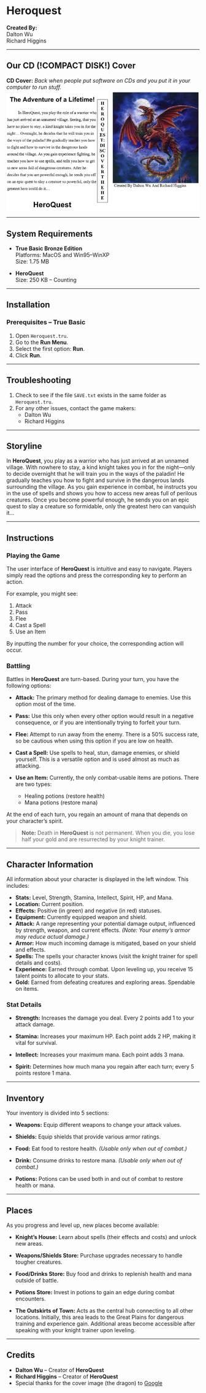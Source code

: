 # Heroquest

**Created By:**  
Dalton Wu  
Richard Higgins

---

## Our CD (!COMPACT DISK!) Cover
**CD Cover:** *Back when people put software on CDs and you put it in your computer to run stuff.*
![CD Cover](heroquest.png)

---

## System Requirements

- **True Basic Bronze Edition**  
  Platforms: MacOS and Win95–WinXP  
  Size: 1.75 MB

- **HeroQuest**  
  Size: 250 KB – Counting

---

## Installation

### Prerequisites – True Basic

1. Open `Heroquest.tru`.
2. Go to the **Run Menu**.
3. Select the first option: **Run**.
4. Click **Run**.

---

## Troubleshooting

1. Check to see if the file `SAVE.txt` exists in the same folder as `Heroquest.tru`.
2. For any other issues, contact the game makers:
    - Dalton Wu
    - Richard Higgins

---

## Storyline

In **HeroQuest**, you play as a warrior who has just arrived at an unnamed village. With nowhere to stay, a kind knight takes you in for the night—only to decide overnight that he will train you in the ways of the paladin! He gradually teaches you how to fight and survive in the dangerous lands surrounding the village. As you gain experience in combat, he instructs you in the use of spells and shows you how to access new areas full of perilous creatures. Once you become powerful enough, he sends you on an epic quest to slay a creature so formidable, only the greatest hero can vanquish it…

---

## Instructions

### Playing the Game

The user interface of **HeroQuest** is intuitive and easy to navigate. Players simply read the options and press the corresponding key to perform an action.

For example, you might see:

1. Attack
2. Pass
3. Flee
4. Cast a Spell
5. Use an Item

By inputting the number for your choice, the corresponding action will occur.

### Battling

Battles in **HeroQuest** are turn-based. During your turn, you have the following options:

- **Attack:**
  The primary method for dealing damage to enemies. Use this option most of the time.

- **Pass:**
  Use this only when every other option would result in a negative consequence, or if you are intentionally trying to forfeit your turn.

- **Flee:**
  Attempt to run away from the enemy. There is a 50% success rate, so be cautious when using this option if you are low on health.

- **Cast a Spell:**
  Use spells to heal, stun, damage enemies, or shield yourself. This is a versatile option and is used almost as much as attacking.

- **Use an Item:**
  Currently, the only combat-usable items are potions. There are two types:
    - Healing potions (restore health)
    - Mana potions (restore mana)

At the end of each turn, you regain an amount of mana that depends on your character’s spirit.

> **Note:** Death in **HeroQuest** is not permanent. When you die, you lose half your gold and are resurrected by your knight trainer.

---

## Character Information

All information about your character is displayed in the left window. This includes:

- **Stats:** Level, Strength, Stamina, Intellect, Spirit, HP, and Mana.
- **Location:** Current position.
- **Effects:** Positive (in green) and negative (in red) statuses.
- **Equipment:** Currently equipped weapon and shield.
- **Attack:** A range representing your potential damage output, influenced by strength, weapon, and current effects. *(Note: Your enemy’s armor may reduce actual damage.)*
- **Armor:** How much incoming damage is mitigated, based on your shield and effects.
- **Spells:** The spells your character knows (visit the knight trainer for spell details and costs).
- **Experience:** Earned through combat. Upon leveling up, you receive 15 talent points to allocate to your stats.
- **Gold:** Earned from defeating creatures and exploring areas. Spendable on items.

### Stat Details

- **Strength:**
  Increases the damage you deal. Every 2 points add 1 to your attack damage.

- **Stamina:**
  Increases your maximum HP. Each point adds 2 HP, making it vital for survival.

- **Intellect:**
  Increases your maximum mana. Each point adds 3 mana.

- **Spirit:**
  Determines how much mana you regain after each turn; every 5 points restore 1 mana.

---

## Inventory

Your inventory is divided into 5 sections:

- **Weapons:**
  Equip different weapons to change your attack values.

- **Shields:**
  Equip shields that provide various armor ratings.

- **Food:**
  Eat food to restore health. *(Usable only when out of combat.)*

- **Drink:**
  Consume drinks to restore mana. *(Usable only when out of combat.)*

- **Potions:**
  Potions can be used both in and out of combat to restore health or mana.

---

## Places

As you progress and level up, new places become available:

- **Knight’s House:**
  Learn about spells (their effects and costs) and unlock new areas.

- **Weapons/Shields Store:**
  Purchase upgrades necessary to handle tougher creatures.

- **Food/Drinks Store:**
  Buy food and drinks to replenish health and mana outside of battle.

- **Potions Store:**
  Invest in potions to gain an edge during combat encounters.

- **The Outskirts of Town:**
  Acts as the central hub connecting to all other locations. Initially, this area leads to the Great Plains for dangerous training and experience gain. Additional areas become accessible after speaking with your knight trainer upon leveling.

---

## Credits

- **Dalton Wu** – Creator of **HeroQuest**
- **Richard Higgins** – Creator of **HeroQuest**
- Special thanks for the cover image (the dragon) to [Google](http://www.google.com)

